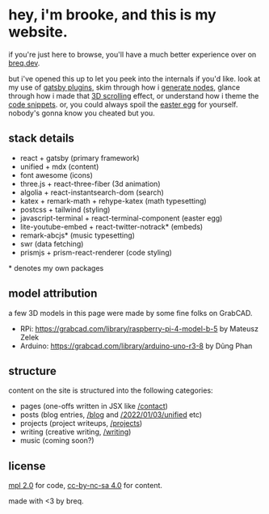 # hey, i'm brooke, and this is my website.

if you're just here to browse, you'll have a much better experience over on [breq.dev](https://breq.dev/).

but i've opened this up to let you peek into the internals if you'd like. look at my use of [gatsby plugins](gatsby-config.js), skim through how i [generate nodes](gatsby-node.js), glance through how i made that [3D scrolling](src/components/index/Greeting.js) effect, or understand how i theme the [code snippets](src/components/markdown/Code.js). or, you could always spoil the [easter egg](src/components/index/TerminalWrapper.js) for yourself. nobody's gonna know you cheated but you.

## stack details

- react + gatsby (primary framework)
- unified + mdx (content)
- font awesome (icons)
- three.js + react-three-fiber (3d animation)
- algolia + react-instantsearch-dom (search)
- katex + remark-math + rehype-katex (math typesetting)
- postcss + tailwind (styling)
- javascript-terminal + react-terminal-component (easter egg)
- lite-youtube-embed + react-twitter-notrack\* (embeds)
- remark-abcjs\* (music typesetting)
- swr (data fetching)
- prismjs + prism-react-renderer (code styling)

\* denotes my own packages

## model attribution

a few 3D models in this page were made by some fine folks on GrabCAD.

- RPi: https://grabcad.com/library/raspberry-pi-4-model-b-5 by Mateusz Zelek
- Arduino: https://grabcad.com/library/arduino-uno-r3-8 by Dũng Phan

## structure

content on the site is structured into the following categories:

- pages (one-offs written in JSX like [/contact](https://breq.dev/contact))
- posts (blog entries, [/blog](https://breq.dev/blog) and [/2022/01/03/unified](https://breq.dev/2022/01/03/unified) etc)
- projects (project writeups, [/projects](https://breq.dev/projects))
- writing (creative writing, [/writing](https://breq.dev/writing))
- music (coming soon?)

## license

[mpl 2.0](https://choosealicense.com/licenses/mpl-2.0/) for code, [cc-by-nc-sa 4.0](https://creativecommons.org/licenses/by-nc-sa/4.0/) for content.

made with <3 by breq.
